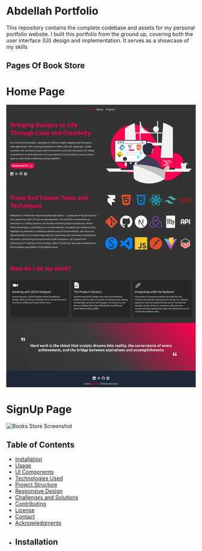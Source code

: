 # Abdellah Portfolio
This repository contains the complete codebase and assets for my personal portfolio website. I built this portfolio from the ground up, covering both the user interface (UI) design and implementation. It serves as a showcase of my skills 

## Pages Of Book Store
# Home Page 
![Books Store Screenshot](screencapture-becherair-abdellah-github-io-MY-PORTFOLIO-2023-09-02-08_40_06.png)

# SignUp Page  
![Books Store Screenshot](svgs/signup.png)


## Table of Contents

- [Installation](#installation)
- [Usage](#usage)
- [UI Components](#ui-components)
- [Technologies Used](#technologies-used)
- [Project Structure](#project-structure)
- [Responsive Design](#responsive-design)
- [Challenges and Solutions](#challenges-and-solutions)
- [Contributing](#contributing)
- [License](#license)
- [Contact](#contact)
- [Acknowledgments](#acknowledgments)
- ## Installation
